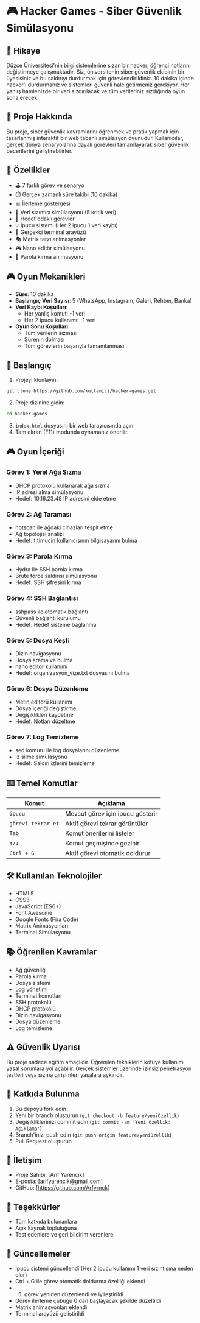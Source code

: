# 🎮 Hacker Games - Siber Güvenlik Simülasyonu

## 📖 Hikaye
Düzce Üniversitesi'nin bilgi sistemlerine sızan bir hacker, öğrenci notlarını değiştirmeye çalışmaktadır. Siz, üniversitenin siber güvenlik ekibinin bir üyesisiniz ve bu saldırıyı durdurmak için görevlendirildiniz. 10 dakika içinde hacker'ı durdurmanız ve sistemleri güvenli hale getirmeniz gerekiyor. Her yanlış hamlenizde bir veri sızdırılacak ve tüm verileriniz sızdığında oyun sona erecek.

## 📝 Proje Hakkında
Bu proje, siber güvenlik kavramlarını öğrenmek ve pratik yapmak için tasarlanmış interaktif bir web tabanlı simülasyon oyunudur. Kullanıcılar, gerçek dünya senaryolarına dayalı görevleri tamamlayarak siber güvenlik becerilerini geliştirebilirler.

## 🎯 Özellikler
- 🕹️ 7 farklı görev ve senaryo
- ⏱️ Gerçek zamanlı süre takibi (10 dakika)
- 📊 İlerleme göstergesi
- 💾 Veri sızıntısı simülasyonu (5 kritik veri)
- 🎯 Hedef odaklı görevler
- 💡 İpucu sistemi (Her 2 ipucu 1 veri kaybı)
- 🎨 Gerçekçi terminal arayüzü
- 🎭 Matrix tarzı animasyonlar
- 🎮 Nano editör simülasyonu
- 🔐 Parola kırma animasyonu

## 🎮 Oyun Mekanikleri
- **Süre**: 10 dakika
- **Başlangıç Veri Sayısı**: 5 (WhatsApp, Instagram, Galeri, Rehber, Banka)
- **Veri Kaybı Koşulları**:
  - Her yanlış komut: -1 veri
  - Her 2 ipucu kullanımı: -1 veri
- **Oyun Sonu Koşulları**:
  - Tüm verilerin sızması
  - Sürenin dolması
  - Tüm görevlerin başarıyla tamamlanması

## 🚀 Başlangıç
1. Projeyi klonlayın:
```bash
git clone https://github.com/kullanici/hacker-games.git
```

2. Proje dizinine gidin:
```bash
cd hacker-games
```

3. `index.html` dosyasını bir web tarayıcısında açın.
4. Tam ekran (F11) modunda oynamanız önerilir.

## 🎮 Oyun İçeriği

### Görev 1: Yerel Ağa Sızma
- DHCP protokolü kullanarak ağa sızma
- IP adresi alma simülasyonu
- Hedef: 10.16.23.48 IP adresini elde etme

### Görev 2: Ağ Taraması
- nbtscan ile ağdaki cihazları tespit etme
- Ağ topolojisi analizi
- Hedef: t.timucin kullanıcısının bilgisayarını bulma

### Görev 3: Parola Kırma
- Hydra ile SSH parola kırma
- Brute force saldırısı simülasyonu
- Hedef: SSH şifresini kırma

### Görev 4: SSH Bağlantısı
- sshpass ile otomatik bağlantı
- Güvenli bağlantı kurulumu
- Hedef: Hedef sisteme bağlanma

### Görev 5: Dosya Keşfi
- Dizin navigasyonu
- Dosya arama ve bulma
- nano editör kullanımı
- Hedef: organizasyon_vize.txt dosyasını bulma

### Görev 6: Dosya Düzenleme
- Metin editörü kullanımı
- Dosya içeriği değiştirme
- Değişiklikleri kaydetme
- Hedef: Notları düzeltme

### Görev 7: Log Temizleme
- sed komutu ile log dosyalarını düzenleme
- İz silme simülasyonu
- Hedef: Saldırı izlerini temizleme

## ⌨️ Temel Komutlar
| Komut | Açıklama |
|-------|----------|
| `ipucu` | Mevcut görev için ipucu gösterir |
| `görevi tekrar et` | Aktif görevi tekrar görüntüler |
| `Tab` | Komut önerilerini listeler |
| `↑/↓` | Komut geçmişinde gezinir |
| `Ctrl + G` | Aktif görevi otomatik doldurur |

## 🛠️ Kullanılan Teknolojiler
- HTML5
- CSS3
- JavaScript (ES6+)
- Font Awesome
- Google Fonts (Fira Code)
- Matrix Animasyonları
- Terminal Simülasyonu

## 📚 Öğrenilen Kavramlar
- Ağ güvenliği
- Parola kırma
- Dosya sistemi
- Log yönetimi
- Terminal komutları
- SSH protokolü
- DHCP protokolü
- Dizin navigasyonu
- Dosya düzenleme
- Log temizleme

## ⚠️ Güvenlik Uyarısı
Bu proje sadece eğitim amaçlıdır. Öğrenilen tekniklerin kötüye kullanımı yasal sorunlara yol açabilir. Gerçek sistemler üzerinde izinsiz penetrasyon testleri veya sızma girişimleri yasalara aykırıdır.

## 🤝 Katkıda Bulunma
1. Bu depoyu fork edin
2. Yeni bir branch oluşturun (`git checkout -b feature/yeniOzellik`)
3. Değişikliklerinizi commit edin (`git commit -am 'Yeni özellik: Açıklama'`)
4. Branch'inizi push edin (`git push origin feature/yeniOzellik`)
5. Pull Request oluşturun


## 👥 İletişim
- Proje Sahibi: [Arif Yarencik]
- E-posta: [arifyarencik@gmail.com]
- GitHub: [https://github.com/Arfyrnck]

## 🙏 Teşekkürler
- Tüm katkıda bulunanlara
- Açık kaynak topluluğuna
- Test edenlere ve geri bildirim verenlere

## 🔄 Güncellemeler
- İpucu sistemi güncellendi (Her 2 ipucu kullanımı 1 veri sızıntısına neden olur)
- Ctrl + G ile görev otomatik doldurma özelliği eklendi
- 5. görev yeniden düzenlendi ve iyileştirildi
- Görev ilerleme çubuğu 0'dan başlayacak şekilde düzeltildi
- Matrix animasyonları eklendi
- Terminal arayüzü geliştirildi
